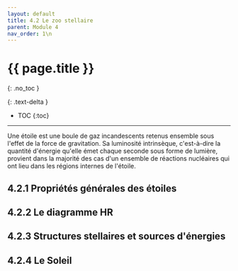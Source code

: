 ```yaml
---
layout: default
title: 4.2 Le zoo stellaire
parent: Module 4
nav_order: 1\n
---
```


# {{ page.title }}
{: .no_toc }

{: .text-delta }
- TOC
{:toc}
---
Une étoile est une boule de gaz incandescents retenus ensemble sous l'effet de la force de gravitation. Sa luminosité intrinsèque, c'est-à-dire la quantité d'énergie qu'elle émet chaque seconde sous forme de lumière, provient dans la majorité des cas d'un ensemble de réactions nucléaires qui ont lieu dans les régions internes de l'étoile.

## 4.2.1 Propriétés générales des étoiles
## 4.2.2 Le diagramme HR
## 4.2.3 Structures stellaires et sources d'énergies
## 4.2.4 Le Soleil
